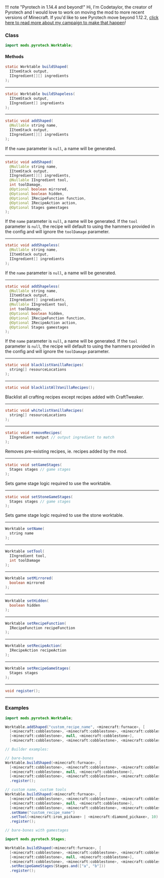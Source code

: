 !!! note "Pyrotech in 1.14.4 and beyond!"
    Hi, I'm Codetaylor, the creator of Pyrotech and I would love to work on moving the mod to more recent versions of Minecraft. If you'd like to see Pyrotech move beyond 1.12.2, [click here to read more about my campaign to make that happen](https://bit.ly/2KaxA3H)!

### Class

```java
import mods.pyrotech.Worktable;
```

#### Methods

```java
static Worktable buildShaped(
  IItemStack output,         
  IIngredient[][] ingredients
);
```


---


```java
static Worktable buildShapeless(
  IItemStack output,       
  IIngredient[] ingredients
);
```


---


```java
static void addShaped(
  @Nullable string name,     
  IItemStack output,         
  IIngredient[][] ingredients
);
```

If the `name` parameter is `null`, a name will be generated.

---


```java
static void addShaped(
  @Nullable string name,             
  IItemStack output,                 
  IIngredient[][] ingredients,       
  @Nullable IIngredient tool,        
  int toolDamage,                    
  @Optional boolean mirrored,        
  @Optional boolean hidden,          
  @Optional IRecipeFunction function,
  @Optional IRecipeAction action,    
  @Optional Stages gamestages        
);
```

If the `name` parameter is `null`, a name will be generated.
If the `tool` parameter is `null`, the recipe will default to using
the hammers provided in the config and will ignore the `toolDamage`
parameter.

---


```java
static void addShapeless(
  @Nullable string name,   
  IItemStack output,       
  IIngredient[] ingredients
);
```

If the `name` parameter is `null`, a name will be generated.

---


```java
static void addShapeless(
  @Nullable string name,             
  IItemStack output,                 
  IIngredient[] ingredients,         
  @Nullable IIngredient tool,        
  int toolDamage,                    
  @Optional boolean hidden,          
  @Optional IRecipeFunction function,
  @Optional IRecipeAction action,    
  @Optional Stages gamestages        
);
```

If the `name` parameter is `null`, a name will be generated.
If the `tool` parameter is `null`, the recipe will default to using
the hammers provided in the config and will ignore the `toolDamage`
parameter.

---


```java
static void blacklistVanillaRecipes(
  string[] resourceLocations
);
```


---


```java
static void blacklistAllVanillaRecipes();
```

Blacklist all crafting recipes except recipes added with CraftTweaker.

---


```java
static void whitelistVanillaRecipes(
  string[] resourceLocations
);
```


---


```java
static void removeRecipes(
  IIngredient output // output ingredient to match
);
```

Removes pre-existing recipes, ie. recipes added by the mod.

---


```java
static void setGameStages(
  Stages stages // game stages
);
```

Sets game stage logic required to use the worktable.

---


```java
static void setStoneGameStages(
  Stages stages // game stages
);
```

Sets game stage logic required to use the stone worktable.

---

```java
Worktable setName(
  string name
);
```


---


```java
Worktable setTool(
  IIngredient tool,
  int toolDamage   
);
```


---


```java
Worktable setMirrored(
  boolean mirrored
);
```


---


```java
Worktable setHidden(
  boolean hidden
);
```


---


```java
Worktable setRecipeFunction(
  IRecipeFunction recipeFunction
);
```


---


```java
Worktable setRecipeAction(
  IRecipeAction recipeAction
);
```


---


```java
Worktable setRecipeGameStages(
  Stages stages
);
```


---


```java
void register();
```


---


### Examples

```java
import mods.pyrotech.Worktable;

Worktable.addShaped("custom_recipe_name", <minecraft:furnace>, [
  [<minecraft:cobblestone>, <minecraft:cobblestone>, <minecraft:cobblestone>],
  [<minecraft:cobblestone>, null, <minecraft:cobblestone>],
  [<minecraft:cobblestone>, <minecraft:cobblestone>, <minecraft:cobblestone>]]);

// Builder examples:

// bare-bones
Worktable.buildShaped(<minecraft:furnace>, [
  [<minecraft:cobblestone>, <minecraft:cobblestone>, <minecraft:cobblestone>],
  [<minecraft:cobblestone>, null, <minecraft:cobblestone>],
  [<minecraft:cobblestone>, <minecraft:cobblestone>, <minecraft:cobblestone>]])
  .register();

// custom name, custom tools
Worktable.buildShaped(<minecraft:furnace>, [
  [<minecraft:cobblestone>, <minecraft:cobblestone>, <minecraft:cobblestone>],
  [<minecraft:cobblestone>, null, <minecraft:cobblestone>],
  [<minecraft:cobblestone>, <minecraft:cobblestone>, <minecraft:cobblestone>]])
  .setName("custom_recipe_name")
  .setTool(<minecraft:iron_pickaxe> | <minecraft:diamond_pickaxe>, 10)
  .register();

// bare-bones with gamestages

import mods.pyrotech.Stages;

Worktable.buildShaped(<minecraft:furnace>, [
  [<minecraft:cobblestone>, <minecraft:cobblestone>, <minecraft:cobblestone>],
  [<minecraft:cobblestone>, null, <minecraft:cobblestone>],
  [<minecraft:cobblestone>, <minecraft:cobblestone>, <minecraft:cobblestone>]])
  .setRecipeGameStages(Stages.and(["a", "b"]))
  .register();
```
